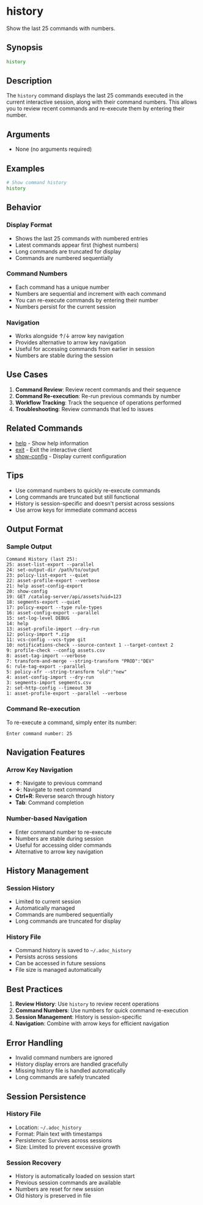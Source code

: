 # history

Show the last 25 commands with numbers.

## Synopsis

```bash
history
```

## Description

The `history` command displays the last 25 commands executed in the current interactive session, along with their command numbers. This allows you to review recent commands and re-execute them by entering their number.

## Arguments

- None (no arguments required)

## Examples

```bash
# Show command history
history
```

## Behavior

### Display Format
- Shows the last 25 commands with numbered entries
- Latest commands appear first (highest numbers)
- Long commands are truncated for display
- Commands are numbered sequentially

### Command Numbers
- Each command has a unique number
- Numbers are sequential and increment with each command
- You can re-execute commands by entering their number
- Numbers persist for the current session

### Navigation
- Works alongside ↑/↓ arrow key navigation
- Provides alternative to arrow key navigation
- Useful for accessing commands from earlier in session
- Numbers are stable during the session

## Use Cases

1. **Command Review**: Review recent commands and their sequence
2. **Command Re-execution**: Re-run previous commands by number
3. **Workflow Tracking**: Track the sequence of operations performed
4. **Troubleshooting**: Review commands that led to issues

## Related Commands

- [help](help.md) - Show help information
- [exit](exit.md) - Exit the interactive client
- [show-config](show-config.md) - Display current configuration

## Tips

- Use command numbers to quickly re-execute commands
- Long commands are truncated but still functional
- History is session-specific and doesn't persist across sessions
- Use arrow keys for immediate command access

## Output Format

### Sample Output
```
Command History (last 25):
25: asset-list-export --parallel
24: set-output-dir /path/to/output
23: policy-list-export --quiet
22: asset-profile-export --verbose
21: help asset-config-export
20: show-config
19: GET /catalog-server/api/assets?uid=123
18: segments-export --quiet
17: policy-export --type rule-types
16: asset-config-export --parallel
15: set-log-level DEBUG
14: help
13: asset-profile-import --dry-run
12: policy-import *.zip
11: vcs-config --vcs-type git
10: notifications-check --source-context 1 --target-context 2
9: profile-check --config assets.csv
8: asset-tag-import --verbose
7: transform-and-merge --string-transform "PROD":"DEV"
6: rule-tag-export --parallel
5: policy-xfr --string-transform "old":"new"
4: asset-config-import --dry-run
3: segments-import segments.csv
2: set-http-config --timeout 30
1: asset-profile-export --parallel --verbose
```

### Command Re-execution
To re-execute a command, simply enter its number:
```
Enter command number: 25
```

## Navigation Features

### Arrow Key Navigation
- **↑**: Navigate to previous command
- **↓**: Navigate to next command
- **Ctrl+R**: Reverse search through history
- **Tab**: Command completion

### Number-based Navigation
- Enter command number to re-execute
- Numbers are stable during session
- Useful for accessing older commands
- Alternative to arrow key navigation

## History Management

### Session History
- Limited to current session
- Automatically managed
- Commands are numbered sequentially
- Long commands are truncated for display

### History File
- Command history is saved to `~/.adoc_history`
- Persists across sessions
- Can be accessed in future sessions
- File size is managed automatically

## Best Practices

1. **Review History**: Use `history` to review recent operations
2. **Command Numbers**: Use numbers for quick command re-execution
3. **Session Management**: History is session-specific
4. **Navigation**: Combine with arrow keys for efficient navigation

## Error Handling

- Invalid command numbers are ignored
- History display errors are handled gracefully
- Missing history file is handled automatically
- Long commands are safely truncated

## Session Persistence

### History File
- Location: `~/.adoc_history`
- Format: Plain text with timestamps
- Persistence: Survives across sessions
- Size: Limited to prevent excessive growth

### Session Recovery
- History is automatically loaded on session start
- Previous session commands are available
- Numbers are reset for new session
- Old history is preserved in file 